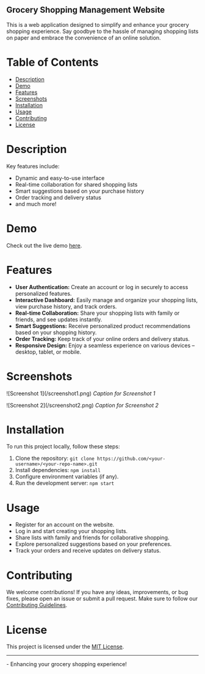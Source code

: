 ## Grocery Shopping Management Website
This is a web application designed to simplify and enhance your grocery shopping experience. Say goodbye to the hassle of managing shopping lists on paper and embrace the convenience of an online solution.

# Table of Contents
- [Description](#description)
- [Demo](#demo)
- [Features](#features)
- [Screenshots](#screenshots)
- [Installation](#installation)
- [Usage](#usage)
- [Contributing](#contributing)
- [License](#license)

# Description

Key features include:
- Dynamic and easy-to-use interface
- Real-time collaboration for shared shopping lists
- Smart suggestions based on your purchase history
- Order tracking and delivery status
- and much more!

# Demo

Check out the live demo [here](<demo-link>).

# Features

- **User Authentication:** Create an account or log in securely to access personalized features.
- **Interactive Dashboard:** Easily manage and organize your shopping lists, view purchase history, and track orders.
- **Real-time Collaboration:** Share your shopping lists with family or friends, and see updates instantly.
- **Smart Suggestions:** Receive personalized product recommendations based on your shopping history.
- **Order Tracking:** Keep track of your online orders and delivery status.
- **Responsive Design:** Enjoy a seamless experience on various devices – desktop, tablet, or mobile.

# Screenshots

![Screenshot 1](<screenshots-link>/screenshot1.png)
*Caption for Screenshot 1*

![Screenshot 2](<screenshots-link>/screenshot2.png)
*Caption for Screenshot 2*

# Installation

To run this project locally, follow these steps:

1. Clone the repository: `git clone https://github.com/<your-username>/<your-repo-name>.git`
2. Install dependencies: `npm install`
3. Configure environment variables (if any).
4. Run the development server: `npm start`

# Usage

- Register for an account on the website.
- Log in and start creating your shopping lists.
- Share lists with family and friends for collaborative shopping.
- Explore personalized suggestions based on your preferences.
- Track your orders and receive updates on delivery status.

# Contributing

We welcome contributions! If you have any ideas, improvements, or bug fixes, please open an issue or submit a pull request. Make sure to follow our [Contributing Guidelines](CONTRIBUTING.md).

# License

This project is licensed under the [MIT License](LICENSE).

---

**<Your-Website-Name>** - Enhancing your grocery shopping experience!
